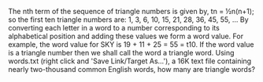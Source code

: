   The nth term of the sequence of triangle numbers is given by, tn = &frac12;n(n+1); so the first ten triangle numbers are:  1, 3, 6, 10, 15, 21, 28, 36, 45, 55, ...  By converting each letter in a word to a number corresponding to its alphabetical position and adding these values we form a word value. For example, the word value for SKY is 19 + 11 + 25 = 55 = t10. If the word value is a triangle number then we shall call the word a triangle word.  Using words.txt (right click and 'Save Link/Target As...'), a 16K text file containing nearly two-thousand common English words, how many are triangle words?  